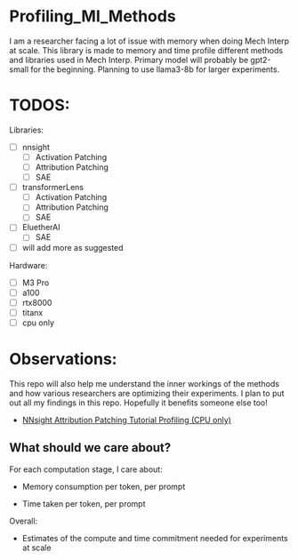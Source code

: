 # Profiling_MI_Methods

I am a researcher facing a lot of issue with memory when doing Mech Interp at scale. This library is made to memory and time profile different methods and libraries used in Mech Interp. Primary model will probably be gpt2-small for the beginning. Planning to use llama3-8b for larger experiments. 

# TODOS:

Libraries: 
- [ ] nnsight
  - [ ] Activation Patching
  - [ ] Attribution Patching
  - [ ] SAE

- [ ] transformerLens
  - [ ] Activation Patching
  - [ ] Attribution Patching
  - [ ] SAE

- [ ] EluetherAI
  - [ ] SAE 

- [ ] will add more as suggested

Hardware:
- [ ] M3 Pro
- [ ] a100
- [ ] rtx8000
- [ ] titanx
- [ ] cpu only

# Observations:

This repo will also help me understand the inner workings of the methods and how various researchers are optimizing their experiments. I plan to put out all my findings in this repo. Hopefully it benefits someone else too! 


- [NNsight Attribution Patching Tutorial Profiling (CPU only)](nnsight_tests/attributionPatching/nnsight_attr_patching.md)


## What should we care about? 

For each computation stage, I care about:

- Memory consumption per token, per prompt 

- Time taken per token, per prompt 

Overall: 

- Estimates of the compute and time commitment needed for experiments at scale